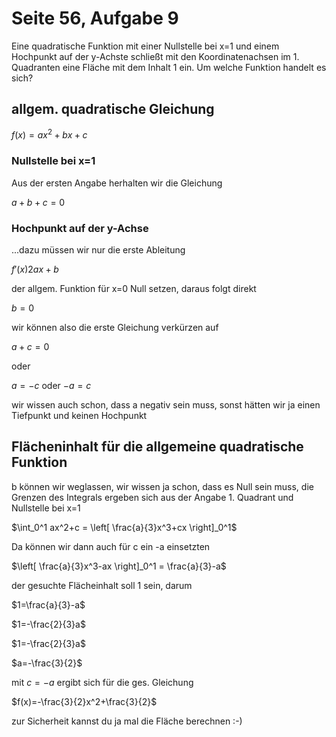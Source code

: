 # Seite 56, Aufgabe 9

Eine quadratische Funktion mit einer Nullstelle bei x=1 und einem Hochpunkt auf der y-Achste schließt mit den
Koordinatenachsen im 1. Quadranten eine Fläche mit dem Inhalt 1 ein. Um welche Funktion handelt es sich?

## allgem. quadratische Gleichung

$f(x)=ax^2+bx+c$

### Nullstelle bei x=1

Aus der ersten Angabe herhalten wir die Gleichung

$a+b+c=0$

### Hochpunkt auf der y-Achse

...dazu müssen wir nur die erste Ableitung

$f'(x)2ax+b$

der allgem. Funktion für x=0 Null setzen, daraus folgt direkt

$b=0$

wir können also die erste Gleichung verkürzen auf

$a+c=0$

oder

$a = -c$ oder $-a = c$

wir wissen auch schon, dass a negativ sein muss, sonst hätten wir ja einen Tiefpunkt und keinen Hochpunkt

## Flächeninhalt für die allgemeine quadratische Funktion

b können wir weglassen, wir wissen ja schon, dass es Null sein muss, die Grenzen des Integrals ergeben sich aus
der Angabe 1. Quadrant und Nullstelle bei x=1

$\int_0^1 ax^2+c = \left[ \frac{a}{3}x^3+cx \right]_0^1$

Da können wir dann auch für c ein -a einsetzten

$\left[ \frac{a}{3}x^3-ax \right]_0^1 = \frac{a}{3}-a$

der gesuchte Flächeinhalt soll 1 sein, darum

$1=\frac{a}{3}-a$

$1=-\frac{2}{3}a$

$1=-\frac{2}{3}a$

$a=-\frac{3}{2}$

mit $c = -a$ ergibt sich für die ges. Gleichung

$f(x)=-\frac{3}{2}x^2+\frac{3}{2}$

zur Sicherheit kannst du ja mal die Fläche berechnen :-)